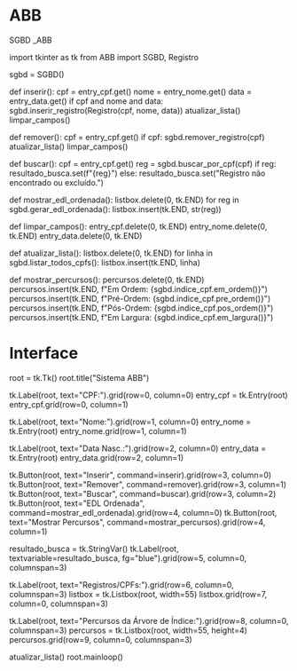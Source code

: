 # ABB
SGBD _ABB

import tkinter as tk
from ABB import SGBD, Registro

sgbd = SGBD()

def inserir():
    cpf = entry_cpf.get()
    nome = entry_nome.get()
    data = entry_data.get()
    if cpf and nome and data:
        sgbd.inserir_registro(Registro(cpf, nome, data))
        atualizar_lista()
        limpar_campos()

def remover():
    cpf = entry_cpf.get()
    if cpf:
        sgbd.remover_registro(cpf)
        atualizar_lista()
        limpar_campos()

def buscar():
    cpf = entry_cpf.get()
    reg = sgbd.buscar_por_cpf(cpf)
    if reg:
        resultado_busca.set(f"{reg}")
    else:
        resultado_busca.set("Registro não encontrado ou excluído.")

def mostrar_edl_ordenada():
    listbox.delete(0, tk.END)
    for reg in sgbd.gerar_edl_ordenada():
        listbox.insert(tk.END, str(reg))

def limpar_campos():
    entry_cpf.delete(0, tk.END)
    entry_nome.delete(0, tk.END)
    entry_data.delete(0, tk.END)

def atualizar_lista():
    listbox.delete(0, tk.END)
    for linha in sgbd.listar_todos_cpfs():
        listbox.insert(tk.END, linha)

def mostrar_percursos():
    percursos.delete(0, tk.END)
    percursos.insert(tk.END, f"Em Ordem: {sgbd.indice_cpf.em_ordem()}")
    percursos.insert(tk.END, f"Pré-Ordem: {sgbd.indice_cpf.pre_ordem()}")
    percursos.insert(tk.END, f"Pós-Ordem: {sgbd.indice_cpf.pos_ordem()}")
    percursos.insert(tk.END, f"Em Largura: {sgbd.indice_cpf.em_largura()}")

# Interface
root = tk.Tk()
root.title("Sistema ABB")

tk.Label(root, text="CPF:").grid(row=0, column=0)
entry_cpf = tk.Entry(root)
entry_cpf.grid(row=0, column=1)

tk.Label(root, text="Nome:").grid(row=1, column=0)
entry_nome = tk.Entry(root)
entry_nome.grid(row=1, column=1)

tk.Label(root, text="Data Nasc.:").grid(row=2, column=0)
entry_data = tk.Entry(root)
entry_data.grid(row=2, column=1)

tk.Button(root, text="Inserir", command=inserir).grid(row=3, column=0)
tk.Button(root, text="Remover", command=remover).grid(row=3, column=1)
tk.Button(root, text="Buscar", command=buscar).grid(row=3, column=2)
tk.Button(root, text="EDL Ordenada", command=mostrar_edl_ordenada).grid(row=4, column=0)
tk.Button(root, text="Mostrar Percursos", command=mostrar_percursos).grid(row=4, column=1)

resultado_busca = tk.StringVar()
tk.Label(root, textvariable=resultado_busca, fg="blue").grid(row=5, column=0, columnspan=3)

tk.Label(root, text="Registros/CPFs:").grid(row=6, column=0, columnspan=3)
listbox = tk.Listbox(root, width=55)
listbox.grid(row=7, column=0, columnspan=3)

tk.Label(root, text="Percursos da Árvore de Índice:").grid(row=8, column=0, columnspan=3)
percursos = tk.Listbox(root, width=55, height=4)
percursos.grid(row=9, column=0, columnspan=3)

atualizar_lista()
root.mainloop()